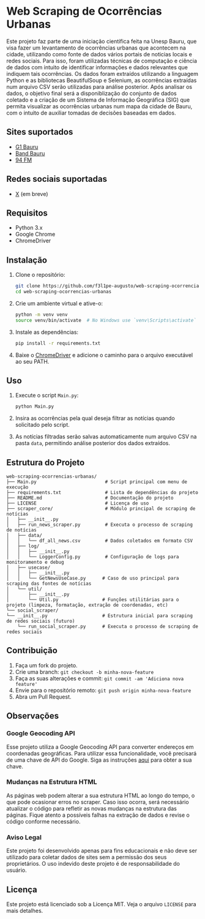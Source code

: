 # Web Scraping de Ocorrências Urbanas

Este projeto faz parte de uma iniciação científica feita na Unesp Bauru, que visa fazer um levantamento de ocorrências urbanas que acontecem na cidade, utilizando como fonte de dados vários portais de noticias locais e redes sociais. Para isso, foram utilizadas técnicas de computação e ciência de dados com intuito de identificar informações e dados relevantes que indiquem tais ocorrências. Os dados foram extraídos utilizando a linguagem Python e as bibliotecas BeautifulSoup e Selenium, as ocorrências extraídas num arquivo CSV serão utilizadas para análise posterior. Após analisar os dados, o objetivo final será a disponiblização do conjunto de dados coletado e a criação de um Sistema de Informação Geográfica (SIG) que permita visualizar as ocorrências urbanas num mapa da cidade de Bauru, com o intuito de auxiliar tomadas de decisões baseadas em dados.

## Sites suportados

- [G1 Bauru](https://g1.globo.com/sp/bauru-marilia/)
- [Band Bauru](https://www.band.uol.com.br/band-multi/bauru-e-marilia/noticias)
- [94 FM](https://www.94fm.com.br/noticias/)

## Redes sociais suportadas

- [ X](https://x.com/) (em breve)

## Requisitos

- Python 3.x
- Google Chrome
- ChromeDriver

## Instalação

1. Clone o repositório:
    ```sh
    git clone https://github.com/f3l1pe-augusto/web-scraping-ocorrencias-urbanas.git
    cd web-scraping-ocorrencias-urbanas
    ```

2. Crie um ambiente virtual e ative-o:
    ```sh
    python -m venv venv
    source venv/bin/activate  # No Windows use `venv\Scripts\activate`
    ```

3. Instale as dependências:
    ```sh
    pip install -r requirements.txt
    ```

4. Baixe o [ChromeDriver](https://developer.chrome.com/docs/chromedriver/downloads?hl=pt-br) e adicione o caminho para o arquivo executável ao seu PATH.

## Uso

1. Execute o script `Main.py`:
    ```sh
    python Main.py
    ```

2. Insira as ocorrências pela qual deseja filtrar as notícias quando solicitado pelo script. 

3. As notícias filtradas serão salvas automaticamente num arquivo CSV na pasta `data`, permitindo análise posterior dos dados extraídos.

## Estrutura do Projeto

```plaintext
web-scraping-ocorrencias-urbanas/
├── Main.py                         # Script principal com menu de execução
├── requirements.txt                # Lista de dependências do projeto
├── README.md                       # Documentação do projeto
├── LICENSE                         # Licença de uso
├── scraper_core/                   # Módulo principal de scraping de notícias
│   ├── __init__.py
│   ├── run_news_scraper.py         # Executa o processo de scraping de notícias
│   ├── data/
│   │   └── df_all_news.csv         # Dados coletados em formato CSV
│   ├── log/
│   │   ├── __init__.py
│   │   └── LoggerConfig.py         # Configuração de logs para monitoramento e debug
│   ├── usecase/
│   │   ├── __init__.py
│   │   └── GetNewsUseCase.py      # Caso de uso principal para scraping das fontes de notícias
│   └── util/
│       ├── __init__.py
│       └── Util.py                # Funções utilitárias para o projeto (limpeza, formatação, extração de coordenadas, etc)
└── social_scraper/
└── __init__.py                    # Estrutura inicial para scraping de redes sociais (futuro)
    └── run_social_scraper.py      # Executa o processo de scraping de redes sociais
```

## Contribuição

1. Faça um fork do projeto.
2. Crie uma branch: `git checkout -b minha-nova-feature`
3. Faça as suas alterações e commit: `git commit -am 'Adiciona nova feature'`
4. Envie para o repositório remoto: `git push origin minha-nova-feature`
5. Abra um Pull Request.

## Observações

### Google Geocoding API

Esse projeto utiliza a Google Geocoding API para converter endereços em coordenadas geográficas. Para utilizar essa funcionalidade, você precisará de uma chave de API do Google. Siga as instruções [aqui](https://developers.google.com/maps/documentation/geocoding/get-api-key) para obter a sua chave.

### Mudanças na Estrutura HTML

As páginas web podem alterar a sua estrutura HTML ao longo do tempo, o que pode ocasionar erros no scraper. Caso isso ocorra, será necessário atualizar o código para refletir as novas mudanças na estrutura das páginas. Fique atento a possíveis falhas na extração de dados e revise o código conforme necessário.

### Aviso Legal

Este projeto foi desenvolvido apenas para fins educacionais e não deve ser utilizado para coletar dados de sites sem a permissão dos seus proprietários. O uso indevido deste projeto é de responsabilidade do usuário.

## Licença

Este projeto está licenciado sob a Licença MIT. Veja o arquivo `LICENSE` para mais detalhes.
